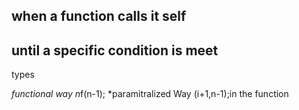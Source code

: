 ## when a function calls it self 
## until a specific condition is meet


types

*functional way  n*f(n-1);
*paramitralized Way (i+1,n-1);in the function
